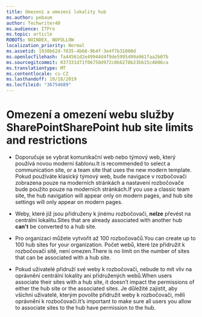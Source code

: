 ```yaml
---
title: Omezení a omezení lokality hub
ms.author: pebaum
author: Techwriter40
ms.audience: ITPro
ms.topic: article
ROBOTS: NOINDEX, NOFOLLOW
localization_priority: Normal
ms.assetid: 1930b62d-7035-4b68-9b4f-3e4f7b31000d
ms.openlocfilehash: fa44561d2e49944d4f9de5995499a961faa2b07b
ms.sourcegitcommit: 037331d71f06750d972c0b6278b23bb15c4806ca
ms.translationtype: MT
ms.contentlocale: cs-CZ
ms.lasthandoff: 10/18/2019
ms.locfileid: "36754689"
---
```

# <a name="sharepoint-hub-site-limits-and-restrictions"></a><span data-ttu-id="5861a-102">Omezení a omezení webu služby SharePoint</span><span class="sxs-lookup"><span data-stu-id="5861a-102">SharePoint hub site limits and restrictions</span></span>

- <span data-ttu-id="5861a-103">Doporučuje se vybrat komunikační web nebo týmový web, který používá novou moderní šablonu.</span><span class="sxs-lookup"><span data-stu-id="5861a-103">It is recommended to select a communication site, or a team site that uses the new modern template.</span></span> <span data-ttu-id="5861a-104">Pokud používáte klasický týmový web, bude navigace v rozbočovači zobrazena pouze na moderních stránkách a nastavení rozbočovače bude použito pouze na moderních stránkách.</span><span class="sxs-lookup"><span data-stu-id="5861a-104">If you use a classic team site, the hub navigation will appear only on modern pages, and hub site settings will only appear on modern pages.</span></span>

- <span data-ttu-id="5861a-105">Weby, které již jsou přidruženy k jinému rozbočovači, **nelze** převést na centrální lokalitu.</span><span class="sxs-lookup"><span data-stu-id="5861a-105">Sites that are already associated with another hub **can't** be converted to a hub site.</span></span>

- <span data-ttu-id="5861a-106">Pro organizaci můžete vytvořit až 100 rozbočovačů.</span><span class="sxs-lookup"><span data-stu-id="5861a-106">You can create up to 100 hub sites for your organization.</span></span> <span data-ttu-id="5861a-107">Počet webů, které lze přidružit k rozbočovači sítě, není omezen.</span><span class="sxs-lookup"><span data-stu-id="5861a-107">There is no limit on the number of sites that can be associated with a hub site.</span></span>

- <span data-ttu-id="5861a-108">Pokud uživatelé přidruží své weby k rozbočovači, nebude to mít vliv na oprávnění centrální lokality ani přidružených webů.</span><span class="sxs-lookup"><span data-stu-id="5861a-108">When users associate their sites with a hub site, it doesn’t impact the permissions of either the hub site or the associated sites.</span></span> <span data-ttu-id="5861a-109">Je důležité zajistit, aby všichni uživatelé, kterým povolíte přidružit weby k rozbočovači, měli oprávnění k rozbočovači.</span><span class="sxs-lookup"><span data-stu-id="5861a-109">It’s important to make sure all users you allow to associate sites to the hub have permission to the hub.</span></span>

